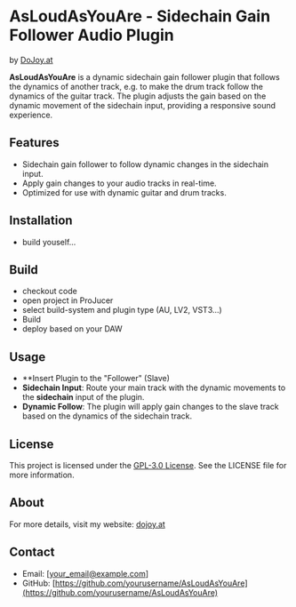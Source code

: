 # AsLoudAsYouAre - Sidechain Gain Follower Audio Plugin

by [DoJoy.at](https://dojoy.at)

**AsLoudAsYouAre** is a dynamic sidechain gain follower plugin that follows the dynamics of another track, e.g. to make the drum track follow the dynamics of the guitar track. The plugin adjusts the gain based on the dynamic movement of the sidechain input, providing a responsive sound experience.

## Features
- Sidechain gain follower to follow dynamic changes in the sidechain input.
- Apply gain changes to your audio tracks in real-time.
- Optimized for use with dynamic guitar and drum tracks.


## Installation

- build youself...


## Build 

- checkout code
- open project in ProJucer
- select build-system and plugin type (AU, LV2, VST3...)
- Build
- deploy based on your DAW

## Usage
- **Insert Plugin to the "Follower" (Slave)
- **Sidechain Input**: Route your main track with the dynamic movements to the **sidechain** input of the plugin.
- **Dynamic Follow**: The plugin will apply gain changes to the slave track based on the dynamics of the sidechain track.

## License
This project is licensed under the [GPL-3.0 License](https://www.gnu.org/licenses/gpl-3.0.html). See the LICENSE file for more information.

## About
For more details, visit my website: [dojoy.at](https://dojoy.at)

## Contact
- Email: [your_email@example.com]
- GitHub: [https://github.com/yourusername/AsLoudAsYouAre](https://github.com/yourusername/AsLoudAsYouAre)

